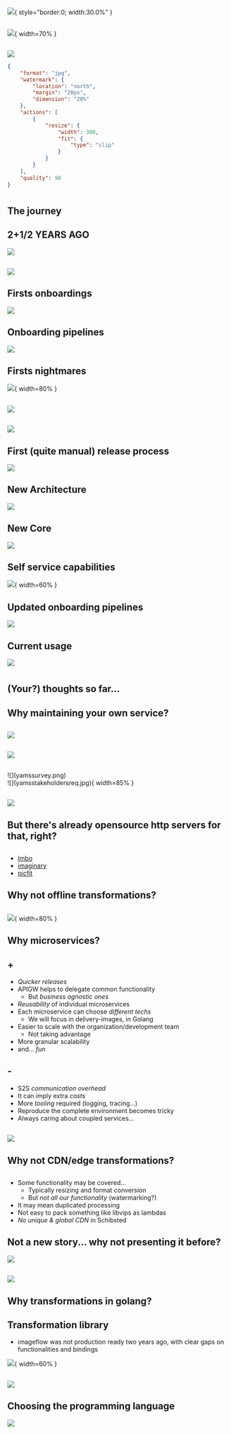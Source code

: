 #

##
![](yamsLogo.png){ style="border:0; width:30.0%" }

##
![](portal_screenshot.png){ width=70% }

## 
![](yams_image_test.jpeg)
```json
{
    "format": "jpg",
    "watermark": {
        "location": "north",
        "margin": "20px",
        "dimension": "20%"
    },
    "actions": [
        {
            "resize": {
                "width": 300,
                "fit": {
                    "type": "clip"
                }
            }
        }
    ],
    "quality": 90
}
```

#

## The journey

## 2+1/2 YEARS AGO
![](apiV0Arch.png)

##
![](oldRequestCount.png)

## Firsts onboardings
![](onboardingsArriving.png)

## Onboarding pipelines
![](oldOnboardingPipeline.png)

## Firsts nightmares
![](incidentReport.jpg){ width=80% }

##
![](firstsSpikes.png)

##
![](fastlyIncident.png)

## First (quite manual) release process
![](oldReleaseProcess.png)

## New Architecture
![](apiV1Arch.png)

## New Core
![](openCvToVips.png)

## Self service capabilities
![](selfservice.png){ width=60% }

## Updated onboarding pipelines
![](updatedAdoption.png)

## Current usage
![](currentStats.png)

# 

## (Your?) thoughts so far...

## Why maintaining your own service? 

##
![](pricing.png)

##
![](availability.png)

## 
<div id="left">
![](yamssurvey.png)
</div>
<div id="right">
![](yamsstakeholdersreq.jpg){ width=85% }
</div>

##
![](yapolatency.png)

## But there's already opensource http servers for that, right?

##

* [Imbo](https://github.com/imbo/imbo)
* [imaginary](https://github.com/h2non/imaginary)
* [picfit](https://github.com/thoas/picfit)

## Why not offline transformations?

##
![](yamscontentsreport.png){ width=80% }

## Why microservices?

## +
* *Quicker releases*
* APIGW helps to delegate common functionality
    * But *business agnostic ones*
* *Reusability* of individual microservices
* Each microservice can choose *different techs* 
    * We will focus in delivery-images, in Golang
* Easier to scale with the organization/development team
    * Not taking advantage
* More granular scalability
* and... *fun*

## -
* S2S *communication overhead*
* It can imply extra *costs*
* More *tooling* required (logging, tracing...)
* Reproduce the complete environment becomes tricky
* Always caring about coupled services...
    
##     
    
![](sleepDomainDrivenDesign.jpeg)

## Why not CDN/edge transformations?

##

* Some functionality may be covered...
    * Typically resizing and format conversion
    * But *not all our functionality* (watermarking?)
* It may mean duplicated processing
* Not easy to pack something like libvips as lambdas
* *No unique & global CDN* in Schibsted

## Not a new story... why not presenting it before?

![](imageservice_2.jpg)

##

![](fireman.jpg)

## Why transformations in golang?

## Transformation library
* imageflow was not production ready two years ago, with clear gaps on functionalities and bindings

![](libvipsBench.png){ width=60% }

##
![](myring.gif)

## Choosing the programming language 
![](deliveryImagesLang.jpg)

